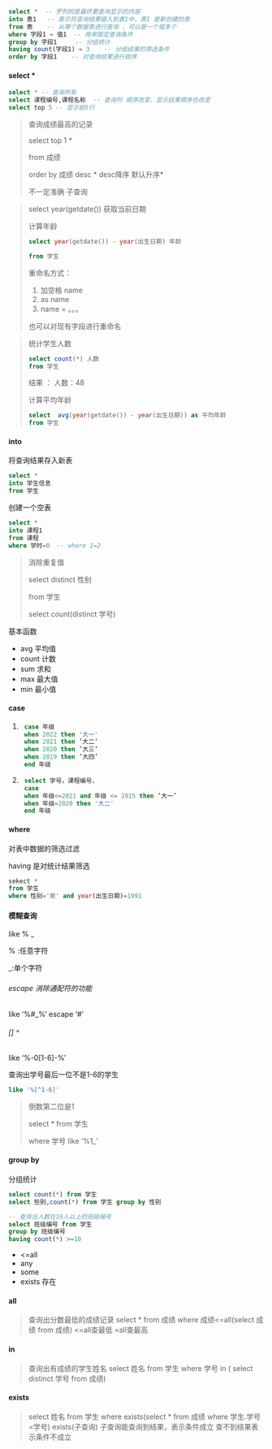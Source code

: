 ~~~ sql
select *  -- 罗列的是最终要查询显示的内容
into 表1   -- 表示将查询结果插入到表1中，表1 是新创建的表
from 表    -- 从哪个数据表进行查询 ，可以是一个或多个
where 字段1 = 值1  -- 用来限定查询条件
group by 字段1     -- 分组统计
having count(字段1) = 3    -- 分组结果的筛选条件
order by 字段1    -- 对查询结果进行排序
~~~

#### select *

~~~ sql
select * -- 查询所有
select 课程编号,课程名称  -- 查询列 顺序改变，显示结果顺序也改变
select top 5 -- 显示前5行
~~~

> 查询成绩最高的记录
>
> select top 1 *
>
> from 成绩
>
> order by 成绩 desc                 * desc降序     默认升序*
>
> 不一定准确 子查询

> select year(getdate())  获取当前日期
>
> 计算年龄 
>
> ~~~ sql
> select year(getdate()) - year(出生日期) 年龄
> 
> from 学生
> ~~~
>
> 重命名方式：
>
> 1. 加空格 name
> 2. as name
> 3. name = 。。。
>
> 也可以对现有字段进行重命名

> 统计学生人数
>
> ~~~ sql
> select count(*) 人数
> from 学生
> ~~~
>
> 结果 ： 人数：48
>
> 计算平均年龄
>
> ~~~ sql
> select  avg(year(getdate()) - year(出生日期)) as 平均年龄
> from 学生
> ~~~

#### into

将查询结果存入新表

~~~ sql
select *
into 学生信息
from 学生
~~~

创建一个空表

~~~ sql
select *
into 课程1 
from 课程
where 学时=0  -- where 1=2
~~~

> 消除重复值
>
> select distinct 性别
>
> from 学生
>
> select count(distinct 学号)



基本函数

* avg 平均值
* count 计数
* sum 求和
* max 最大值
* min 最小值

#### case

1. ~~~ sql
	case 年级
	when 2022 then '大一'
	when 2021 then ’大二‘
	when 2020 then ’大三‘
	when 2019 then ’大四’
	end 年级
	~~~

2. ~~~ sql
	select 学号，课程编号，
	case 
	when 年级<=2021 and 年级 <= 2015 then ‘大一’
	when 年级=2020 then '大二'
	end 年级
	~~~

#### where

对表中数据的筛选过滤

having 是对统计结果筛选

~~~ sql
sekect *
from 学生
where 性别='男' and year(出生日期)=1991
~~~

#### 模糊查询

like   %   _

% :任意字符

_:单个字符

###### escape 消除通配符的功能

like ‘%#_%’ escape ‘#’

###### [] ^

like ‘%-0[1-6]-%’

查询出学号最后一位不是1-6的学生

~~~ sql
like '%[^1-6]'
~~~



> 倒数第二位是1
>
> select * from 学生
>
> where 学号 like ‘%1_’

#### group by

分组统计

~~~ sql
select count(*) from 学生
select 些别,count(*) from 学生 group by 性别
~~~

~~~ sql
-- 查询出人数在10人以上的班级编号
select 班级编号 from 学生
group by 班级编号
having count(*) >=10
~~~

* <=all
* any
* some
* exists  存在

#### all

>查询出分数最低的成绩记录
>select * from 成绩
>where 成绩<=all(select 成绩 from 成绩)
><=all查最低
>=all查最高

#### in

> 查询出有成绩的学生姓名
> select 姓名 from 学生 where 学号 in (
> select distinct 学号 from 成绩)

#### exists

> select 姓名 from 学生
> where exists(select * from  成绩 where 学生.学号=学号)
> exists(子查询)  子查询能查询到结果，表示条件成立
> 查不到结果表示条件不成立
